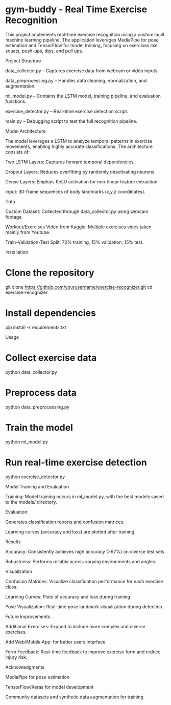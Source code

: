 # gym-buddy - Real Time Exercise Recognition

This project implements real-time exercise recognition using a custom-built machine learning pipeline. The application leverages MediaPipe for pose estimation and TensorFlow for model training, focusing on exercises like squats, push-ups, dips, and pull ups.

Project Structure

data_collector.py – Captures exercise data from webcam or video inputs.

data_preprocessing.py – Handles data cleaning, normalization, and augmentation.

ml_model.py – Contains the LSTM model, training pipeline, and evaluation functions.

exercise_detector.py – Real-time exercise detection script.

main.py – Debugging script to test the full recognition pipeline.

Model Architecture

The model leverages a LSTM to analyze temporal patterns in exercise movements, enabling highly accurate classifications. The architecture consists of:

Two LSTM Layers: Captures forward temporal dependencies.

Dropout Layers: Reduces overfitting by randomly deactivating neurons.

Dense Layers: Employs ReLU activation for non-linear feature extraction.

Input: 30-frame sequences of body landmarks (x,y,z coordinates).

Data

Custom Dataset: Collected through data_collector.py using webcam footage.

Workout/Exercises Video from Kaggle: Multiple exercises vides taken mainly from Youtube.

Train-Validation-Test Split: 70% training, 15% validation, 15% test.

Installation

# Clone the repository
git clone https://github.com/yourusername/exercise-recognizer.git
cd exercise-recognizer

# Install dependencies
pip install -r requirements.txt

Usage

# Collect exercise data
python data_collector.py

# Preprocess data
python data_preprocessing.py

# Train the model
python ml_model.py

# Run real-time exercise detection
python exercise_detector.py

Model Training and Evaluation

Training: Model training occurs in ml_model.py, with the best models saved to the models/ directory.

Evaluation:

Generates classification reports and confusion matrices.

Learning curves (accuracy and loss) are plotted after training.

Results

Accuracy: Consistently achieves high accuracy (>97%) on diverse test sets.

Robustness: Performs reliably across varying environments and angles.

Visualization

Confusion Matrices: Visualize classification performance for each exercise class.

Learning Curves: Plots of accuracy and loss during training.

Pose Visualization: Real-time pose landmark visualization during detection.

Future Improvements

Additional Exercises: Expand to include more complex and diverse exercises.

Add Web/Mobile App: for better users interface

Form Feedback: Real-time feedback to improve exercise form and reduce injury risk.

Acknowledgments

MediaPipe for pose estimation

TensorFlow/Keras for model development

Community datasets and synthetic data augmentation for training
